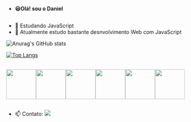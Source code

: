 - **😃Olá! sou o Daniel**
  ##
- 👀 Estudando JavaScript
- 🌱 Atualmente estudo bastante desnvolvimento Web com JavaScript 



<!---
Dan-scb/Dan-scb is a ✨ special ✨ repository because its `README.md` (this file) appears on your GitHub profile.
You can click the Preview link to take a look at your changes.
--->
![Anurag's GitHub stats](https://github-readme-stats.vercel.app/api?username=Dan-scb&show_icons=true&theme=radical)


[![Top Langs](https://github-readme-stats.vercel.app/api/top-langs/?username=Dan-scb&show_icons=true&theme=radical)](https://github.com/Dan-scb/github-readme-stats)
##

<div style="display: flex; flex-direction: row;">
<img src="https://cdn.jsdelivr.net/gh/devicons/devicon/icons/javascript/javascript-original.svg" height="80" />
<img src="https://cdn.jsdelivr.net/gh/devicons/devicon/icons/html5/html5-original-wordmark.svg" height="80"/>
<img src="https://cdn.jsdelivr.net/gh/devicons/devicon/icons/css3/css3-original-wordmark.svg" height="80" />
<img src="https://cdn.jsdelivr.net/gh/devicons/devicon/icons/nodejs/nodejs-original-wordmark.svg" height="80" />
<img src="https://cdn.jsdelivr.net/gh/devicons/devicon/icons/mysql/mysql-plain-wordmark.svg" height="80" />
<img src="https://cdn.jsdelivr.net/gh/devicons/devicon/icons/express/express-original-wordmark.svg" height="80" />
</div>

##
- 📫 Contato:  <a href="mailto:danielsilvacb23@gmail.com" target="_blank"><img src="https://img.shields.io/badge/Gmail-D14836?style=for-the-badge&logo=gmail&logoColor=white"></a>
